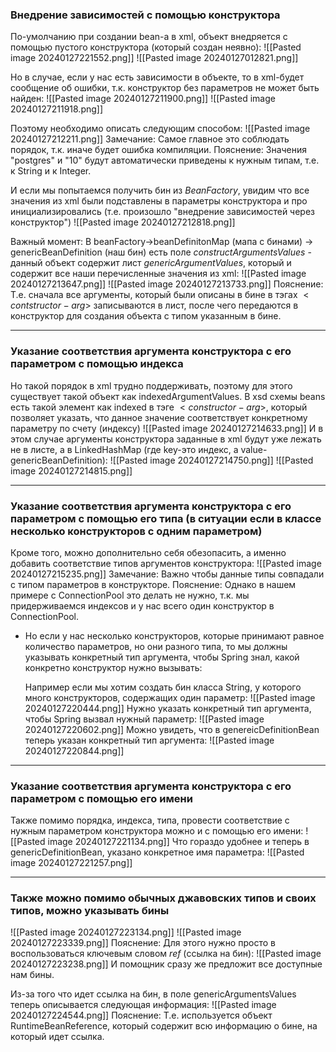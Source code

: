 ### Внедрение зависимостей с помощью конструктора

По-умолчанию при создании bean-а в xml, объект внедряется с помощью пустого конструктора (который создан неявно):
![[Pasted image 20240127221552.png]]
![[Pasted image 20240127012821.png]]

Но в случае, если у нас есть зависимости в объекте, то в xml-будет сообщение об ошибки, т.к. конструктор без параметров не может быть найден:
![[Pasted image 20240127211900.png]]
![[Pasted image 20240127211918.png]]

Поэтому необходимо описать следующим способом:
![[Pasted image 20240127212211.png]]
Замечание: Самое главное это соблюдать порядок, т.к. иначе будет ошибка компиляции.
Пояснение: Значения "postgres" и "10" будут автоматически приведены к нужным типам, т.е. к String и к Integer.

И если мы попытаемся получить бин из *BeanFactory*, увидим что все значения из xml были подставлены в параметры конструктора и про инициализировались (т.е. произошло "внедрение зависимостей через конструктор")
![[Pasted image 20240127212818.png]]

Важный момент:
В beanFactory->beanDefinitonMap (мапа с бинами) -> genericBeanDefinition (наш бин) есть поле *constructArgumentsValues* - данный объект содержит лист *genericArgumentValues*, который и содержит все наши перечисленные значения из xml:
![[Pasted image 20240127213647.png]]
![[Pasted image 20240127213733.png]]
Пояснение: Т.е. сначала все аргументы, который были описаны в бине в тэгах $<contstructor-arg>$ записываются в лист, после чего передаются в конструктор для создания объекта с типом указанным в бине.

---

### Указание соответствия аргумента конструктора с его параметром с помощью индекса 

Но такой порядок в xml трудно поддерживать, поэтому для этого существует такой объект как indexedArgumentValues.
В xsd схемы beans есть такой элемент как indexed в тэге $<constructor-arg>$, который позволяет указать, что данное значение соответствует конкретному параметру по счету (индексу)
![[Pasted image 20240127214633.png]]
И в этом случае аргументы конструктора заданные в xml будут уже лежать не в листе, а в LinkedHashMap (где key-это индекс, а value-genericBeanDefinition):
![[Pasted image 20240127214750.png]]
![[Pasted image 20240127214815.png]]

---

### Указание соответствия аргумента конструктора с его параметром с помощью его типа (в ситуации если в классе несколько конструкторов с одним параметром)

Кроме того, можно дополнительно себя обезопасить, а именно добавить соответствие типов аргументов конструктора:
![[Pasted image 20240127215235.png]]
Замечание: Важно чтобы данные типы совпадали с типом параметров в конструкторе.
Пояснение: Однако в нашем примере с ConnectionPool это делать не нужно, т.к. мы придерживаемся индексов и у нас всего один конструктор в ConnectionPool.
* Но если у нас несколько конструкторов, которые принимают равное количество параметров, но они разного типа, то мы должны указывать конкретный тип аргумента, чтобы Spring знал, какой конкретно конструктор нужно вызывать:

	Например если мы хотим создать бин класса String, у которого много конструкторов, содержащих один параметр:
	![[Pasted image 20240127220444.png]]
	Нужно указать конкретный тип аргумента, чтобы Spring вызвал нужный параметр:
	![[Pasted image 20240127220602.png]]
	Можно увидеть, что в genereicDefinitionBean теперь указан конкретный тип аргумента:
	![[Pasted image 20240127220844.png]]


---

### Указание соответствия аргумента конструктора с его параметром с помощью его имени

Также помимо порядка, индекса, типа, провести соответствие с нужным параметром конструктора можно и с помощью его имени:
![[Pasted image 20240127221134.png]]
Что гораздо удобнее и теперь в genericDefinitionBean, указано конкретное имя параметра:
![[Pasted image 20240127221257.png]]

---

### Также можно помимо обычных джавовских типов и своих типов, можно указывать бины

![[Pasted image 20240127223134.png]]
![[Pasted image 20240127223339.png]]
Пояснение: Для этого нужно просто в воспользоваться ключевым словом *ref* (ссылка на бин):
![[Pasted image 20240127223238.png]]
И помощник сразу же предложит все доступные нам бины.

Из-за того что идет ссылка на бин, в поле genericArgumentsValues теперь описывается следующая информация:
![[Pasted image 20240127224544.png]]
Пояснение: Т.е. используется объект RuntimeBeanReference, который содержит всю информацию о бине, на который идет ссылка.